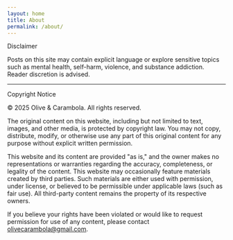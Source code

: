```yaml
---
layout: home
title: About
permalink: /about/
---
```

<span class="text-heading-about">Disclaimer</span>

Posts on this site may contain explicit language or explore sensitive topics such as mental health, self-harm, violence, and substance addiction. Reader discretion is advised.

---

<span class="text-heading-about">Copyright Notice</span>

&copy; 2025 Olive & Carambola. All rights reserved.

The original content on this website, including but not limited to text, images, and other media, is protected by copyright law. You may not copy, distribute, modify, or otherwise use any part of this original content for any purpose without explicit written permission.

This website and its content are provided "as is," and the owner makes no representations or warranties regarding the accuracy, completeness, or legality of the content.
This website may occasionally feature materials created by third parties. Such materials are either used with permission, under license, or believed to be permissible under applicable laws (such as fair use). All third-party content remains the property of its respective owners.

If you believe your rights have been violated or would like to request permission for use of any content, please contact [olivecarambola@gmail.com](mailto:olivecarambola@gmail.com).
